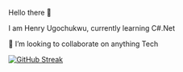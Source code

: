 Hello there 🤚 

I am Henry Ugochukwu, currently learning C#.Net 

👯 I’m looking to collaborate on anything Tech

[![GitHub Streak](https://github-readme-streak-stats.herokuapp.com?user=Henrymenez&exclude_days=Sun%2CSat)](https://git.io/streak-stats)
